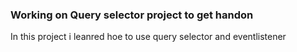 ### Working on Query selector project to get handon

In this project i leanred hoe to use query selector and eventlistener
